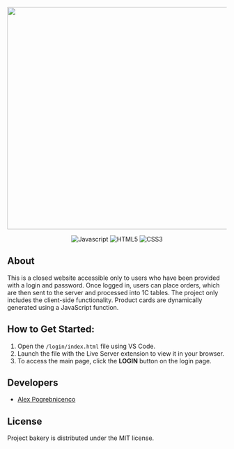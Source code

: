 <p align="center">
      <img src="https://i.ibb.co/THjb7by/Login-Logo.png" width="511">
</p>

<p align="center">
   <img src="https://img.shields.io/badge/JAVASCRIPT-yellow?style=for-the-badge&logo=javascript&labelColor=%23323330&color=%23F0DB4F" alt="Javascript">
   <img src="https://img.shields.io/badge/HTML-%23e34c26?style=for-the-badge&logo=HTML5&labelColor=%23323330" alt="HTML5">
   <img src="https://img.shields.io/badge/CSS-%23264de4?style=for-the-badge&logo=CSS3&labelColor=%23323330" alt="CSS3">
</p>

## About

This is a closed website accessible only to users who have been provided with a login and password. Once logged in, users can place orders, which are then sent to the server and processed into 1C tables. The project only includes the client-side functionality. Product cards are dynamically generated using a JavaScript function.

## How to Get Started:

1. Open the `/login/index.html` file using VS Code.
2. Launch the file with the Live Server extension to view it in your browser.
3. To access the main page, click the **LOGIN** button on the login page.


## Developers

- [Alex Pogrebnicenco](https://github.com/AlexPogrebnicenco)

## License

  Project bakery is distributed under the MIT license.
